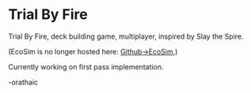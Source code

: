 # Trial By Fire

Trial By Fire, deck building game, multiplayer, inspired by Slay the Spire.

(EcoSim is no longer hosted here: [Github->EcoSim](https://github.com/orathaic/EcoSim),)

Currently working on first pass implementation.

-orathaic
